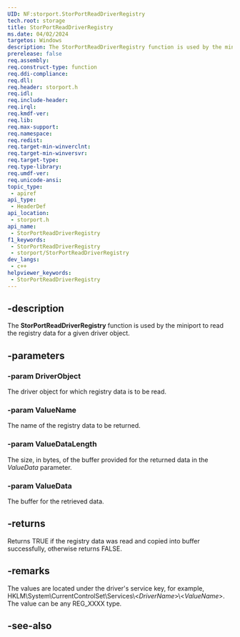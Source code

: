 ```yaml
---
UID: NF:storport.StorPortReadDriverRegistry
tech.root: storage
title: StorPortReadDriverRegistry
ms.date: 04/02/2024
targetos: Windows
description: The StorPortReadDriverRegistry function is used by the miniport to read the registry data for a given driver object.
prerelease: false
req.assembly: 
req.construct-type: function
req.ddi-compliance: 
req.dll: 
req.header: storport.h
req.idl: 
req.include-header: 
req.irql: 
req.kmdf-ver: 
req.lib: 
req.max-support: 
req.namespace: 
req.redist: 
req.target-min-winverclnt: 
req.target-min-winversvr: 
req.target-type: 
req.type-library: 
req.umdf-ver: 
req.unicode-ansi: 
topic_type:
 - apiref
api_type:
 - HeaderDef
api_location:
 - storport.h
api_name:
 - StorPortReadDriverRegistry
f1_keywords:
 - StorPortReadDriverRegistry
 - storport/StorPortReadDriverRegistry
dev_langs:
 - c++
helpviewer_keywords:
 - StorPortReadDriverRegistry
---
```


## -description

The **StorPortReadDriverRegistry** function is used by the miniport to read the registry data for a given driver object.

## -parameters

### -param DriverObject

The driver object for which registry data is to be read.

### -param ValueName

The name of the registry data to be returned.

### -param ValueDataLength

The size, in bytes, of the buffer provided for the returned data in the *ValueData* parameter.

### -param ValueData

The buffer for the retrieved data.

## -returns

Returns TRUE if the registry data was read and copied into buffer successfully, otherwise returns FALSE.

## -remarks

The values are located under the driver's service key, for example, HKLM\System\CurrentControlSet\Services\\<*DriverName*>\\<*ValueName*>. The value can be any REG_XXXX type.

## -see-also
